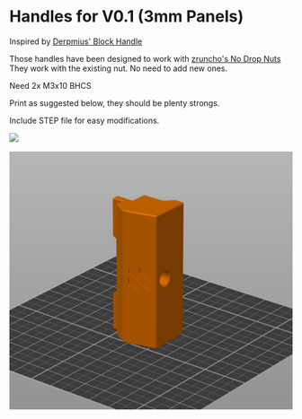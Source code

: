 # Handles for V0.1 (3mm Panels)

Inspired by [Derpmius' Block Handle](https://github.com/loicloic/VoronUsers/tree/master/printer_mods/Derpimus/Block_handle_v0.1)

Those handles have been designed to work with [zruncho's No Drop Nuts](https://github.com/loicloic/VoronUsers/tree/master/printer_mods/zruncho/V0_No_Drop_Nuts) They work with the existing nut. No need to add new ones.

Need 2x M3x10 BHCS

Print as suggested below, they should be plenty strongs.

Include STEP file for easy modifications.

![](Images/Photo.png?raw=true)

![](Images/Slicer.png?raw=true)